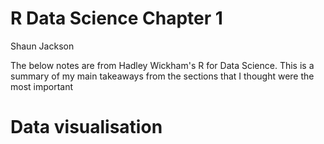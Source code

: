 R Data Science Chapter 1
================
Shaun Jackson

The below notes are from Hadley Wickham's R for Data Science. This is a summary of my main takeaways from the sections that I thought were the most important

Data visualisation
==================
